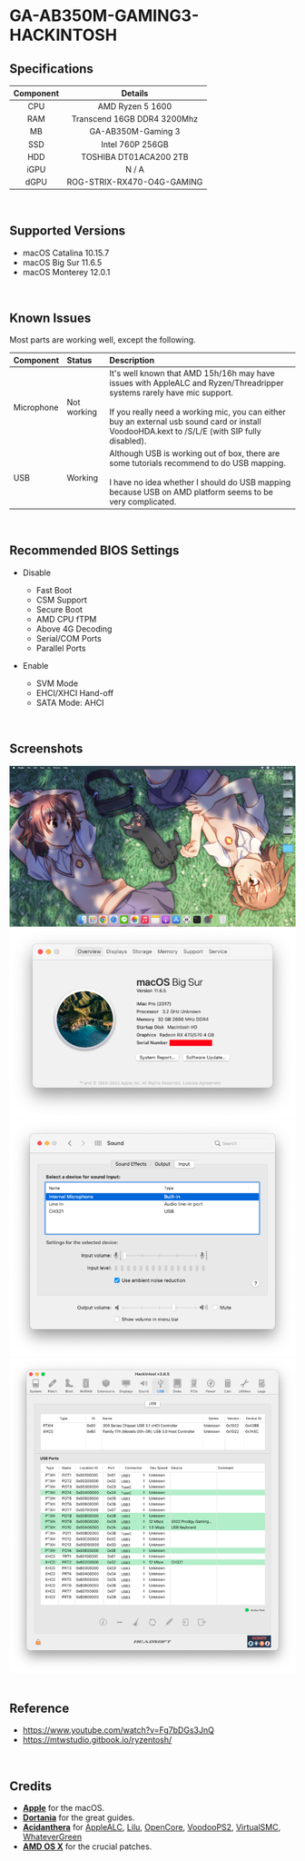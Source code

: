 # GA-AB350M-GAMING3-HACKINTOSH

## Specifications
| Component | Details |
|:---:|:---:|
| CPU | AMD Ryzen 5 1600 |
| RAM | Transcend 16GB DDR4 3200Mhz |
| MB | GA-AB350M-Gaming 3 |
| SSD | Intel 760P 256GB |
| HDD | TOSHIBA DT01ACA200 2TB |
| iGPU | N / A |
| dGPU | ROG-STRIX-RX470-O4G-GAMING |
<br>


## Supported Versions
- macOS Catalina 10.15.7
- macOS Big Sur 11.6.5
- macOS Monterey 12.0.1
<br>


## Known Issues
Most parts are working well, except the following.

| Component | Status | Description |
|:---|:---|:---|
| Microphone | Not working | It's well known that AMD 15h/16h may have issues with AppleALC and Ryzen/Threadripper systems rarely have mic support.<br><br>If you really need a working mic, you can either buy an external usb sound card or install VoodooHDA.kext to /S/L/E (with SIP fully disabled).  |
| USB | Working | Although USB is working out of box, there are some tutorials recommend to do USB mapping.<br><br>I have no idea whether I should do USB mapping because USB on AMD platform seems to be very complicated. |
<br>


## Recommended BIOS Settings
  - Disable
    - Fast Boot
    - CSM Support
    - Secure Boot
    - AMD CPU fTPM
    - Above 4G Decoding
    - Serial/COM Ports
    - Parallel Ports
	
	
  - Enable
    - SVM Mode
    - EHCI/XHCI Hand-off
    - SATA Mode: AHCI
<br>


## Screenshots
<div align="center">
<img src="https://github.com/mfpss95134/GA-AB350M-GAMING3-HACKINTOSH/blob/main/IMAGEs/01.png">
<img src="https://github.com/mfpss95134/GA-AB350M-GAMING3-HACKINTOSH/blob/main/IMAGEs/02.png">
<img src="https://github.com/mfpss95134/GA-AB350M-GAMING3-HACKINTOSH/blob/main/IMAGEs/03.png">
<img src="https://github.com/mfpss95134/GA-AB350M-GAMING3-HACKINTOSH/blob/main/IMAGEs/04.png">
<div align="left">
<br>


## Reference
- <https://www.youtube.com/watch?v=Fg7bDGs3JnQ>
- <https://mtwstudio.gitbook.io/ryzentosh/>
<br>


## Credits
- [**Apple**](https://www.apple.com/tw/) for the macOS.
- [**Dortania**](https://github.com/dortania) for the great guides.
- [**Acidanthera**](https://github.com/acidanthera) for [AppleALC](https://github.com/acidanthera/AppleALC), [Lilu](https://github.com/acidanthera/Lilu), [OpenCore](https://github.com/acidanthera/OpenCorePkg), [VoodooPS2](https://github.com/acidanthera/VoodooPS2), [VirtualSMC](https://github.com/acidanthera/VirtualSMC), [WhateverGreen](https://github.com/acidanthera/WhateverGreen)
- [**AMD OS X**](https://github.com/AMD-OSX/AMD_Vanilla) for the crucial patches.
